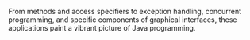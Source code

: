 From methods and access specifiers to exception handling, concurrent programming, and specific components of graphical interfaces, these applications paint a vibrant picture of Java programming.
